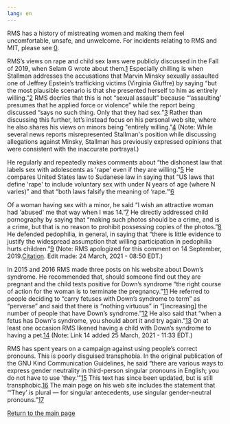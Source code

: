 ```yaml
---
lang: en
---
```


RMS has a history of mistreating women and making them feel uncomfortable, unsafe,
and unwelcome. For incidents relating to RMS and MIT, please see [0].

[0]: https://selamjie.medium.com/remove-richard-stallman-appendix-a-a7e41e784f88

RMS’s views on rape and child sex laws were publicly discussed in the Fall of 2019,
when Selam G wrote about them.[1]  Especially chilling is when Stallman addresses
the accusations that Marvin Minsky sexually assaulted one of Jeffrey Epstein’s
trafficking victims (Virginia Giuffre) by saying “but the most plausible scenario
is that she presented herself to him as entirely willing.”[2] RMS decries that this
is not “sexual assault” because “‘assaulting’ presumes that he applied force or
violence” while the report being discussed “says no such thing. Only that they had
sex.”[3] Rather than discussing this further, let’s instead focus on his personal
web site, where he also shares his views on minors being "entirely willing."[4]
(Note: While several news reports misrepresented Stallman's position while discussing
allegations against Minsky, Stallman has previously expressed opinions that were
consistent with the inaccurate portrayal.)

[1]: https://web.archive.org/web/20210325013429/https://selamjie.medium.com/remove-richard-stallman-fec6ec210794
[2]: https://web.archive.org/web/20210325013629/https://www.vice.com/en/article/9ke3ke/famed-computer-scientist-richard-stallman-described-epstein-victims-as-entirely-willing
[3]: https://web.archive.org/web/20210325013629/https://www.vice.com/en/article/9ke3ke/famed-computer-scientist-richard-stallman-described-epstein-victims-as-entirely-willing
[4]: https://web.archive.org/web/20210325013706/https://stallman.org/archives/2018-jul-oct.html#23_September_2018_(Cody_Wilson)

He regularly and repeatedly makes comments about “the dishonest law that labels
sex with adolescents as 'rape' even if they are willing."[5] He compares United
States law to Sudanese law in saying that “US laws that define 'rape' to include
voluntary sex with under N years of age (where N varies)” and that “both laws
falsify the meaning of ‘rape.’”[6]

[5]: https://web.archive.org/web/20210325013844/https://stallman.org/archives/2017-sep-dec.html#13_November_2017_(Jelani_Maraj)
[6]: https://web.archive.org/web/20210325013942/https://stallman.org/archives/2018-may-aug.html#14_May_2018_(Death_sentence_in_Sudan)

Of a woman having sex with a minor, he said “I wish an attractive woman had 'abused'
me that way when I was 14.”[7] He directly addressed child pornography by saying
that “making such photos should be a crime, and is a crime, but that is no reason
to prohibit possessing copies of the photos.”[8] He defended pedophilia, in general,
in saying that “there is little evidence to justify the widespread assumption that
willing participation in pedophilia hurts children.”[9] (Note: RMS apologized for
this comment on 14 September, 2019.[Citation][10]. Edit made: 24 March, 2021 - 08:50 EDT.)

[7]: https://web.archive.org/web/20210325014110/https://stallman.org/archives/2015-mar-jun.html#5_June_2015_(Law_being_an_ass)
[8]: https://web.archive.org/web/20210325014131/https://stallman.org/archives/2014-jul-oct.html#26_October_2014_(Prison_for_cartoon)
[9]: https://web.archive.org/web/20210325014249/https://stallman.org/archives/2012-nov-feb.html#04_January_2013_(Pedophilia)
[10]: https://web.archive.org/web/20210325015259/https://stallman.org/archives/2019-jul-oct.html#14_September_2019_(Sex_between_an_adult_and_a_child_is_wrong)

In 2015 and 2016 RMS made three posts on his website about Down’s syndrome. He
recommended that, should someone find out they are pregnant and the child tests
positive for Down’s syndrome “the right course of action for the woman is to
terminate the pregnancy.”[11] He referred to people deciding to “carry fetuses
with Down’s syndrome to term” as “perverse” and said that there is “nothing virtuous”
in “[increasing] the number of people that have Down’s syndrome.”[12] He also said
that “when a fetus has Down's syndrome, you should abort it and try again.”[13]
On at least one occasion RMS likened having a child with Down’s syndrome to having
a pet.[14] (Note: Link 14 added 25 March, 2021 - 11:33 EDT.)

[11]: https://web.archive.org/web/20210325014348/https://stallman.org/archives/2016-jul-oct.html#31_October_2016_(Down's_syndrome)
[12]: https://web.archive.org/web/20210325014343/https://stallman.org/archives/2015-jul-oct.html#21_October_2015_(Mistaking_a_fetus_for_a_baby)
[13]: https://web.archive.org/web/20210325014628/https://stallman.org/archives/2016-mar-jun.html#23_April_2016_(Fetuses_with_Downs_syndrome)
[14]: https://web.archive.org/web/20161107050933/https://stallman.org/archives/2016-jul-oct.html#31_October_2016_(Down's_syndrome)

RMS has spent years on a campaign against using people’s correct pronouns. This
is poorly disguised transphobia. In the original publication of the GNU Kind
Communication Guidelines, he said “there are various ways to express gender
neutrality in third-person singular pronouns in English; you do not have to use
'they.'”[15] This text has since been updated, but is still transphobic.[16] The
main page on his web site includes the statement that  “‘They’ is plural — for
singular antecedents, use singular gender-neutral pronouns.”[17]

[15]: https://web.archive.org/web/20181022140126/https://www.gnu.org/philosophy/kind-communication.html
[16]: https://web.archive.org/web/20210325014959/https://www.gnu.org/philosophy/kind-communication.html
[17]: https://web.archive.org/web/20210325014851/https://stallman.org/

[Return to the main page][18]

[18]: https://rms-open-letter.github.io/
